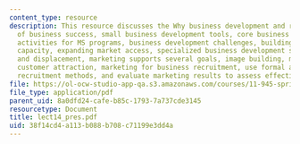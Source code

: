 ```yaml
---
content_type: resource
description: This resource discusses the Why business development and retention? theories
  of business success, small business development tools, core business development
  activities for MS programs, business development challenges, building collective
  capacity, expanding market access, specialized business development services, gentrification
  and displacement, marketing supports several goals, image building, marketing for
  customer attraction, marketing for business recruitment, use formal and informal
  recruitment methods, and evaluate marketing results to assess effectiveness.
file: https://ol-ocw-studio-app-qa.s3.amazonaws.com/courses/11-945-springfield-studio-fall-2005/38f14cd4a113b088b708c71199e3dd4a_lect14_pres.pdf
file_type: application/pdf
parent_uid: 8a0dfd24-cafe-b85c-1793-7a737cde3145
resourcetype: Document
title: lect14_pres.pdf
uid: 38f14cd4-a113-b088-b708-c71199e3dd4a
---
```

